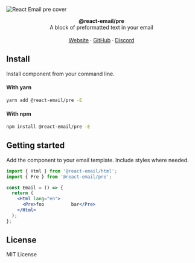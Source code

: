 ![React Email pre cover](https://react-email-assets.vercel.app/pre.png)

<div align="center"><strong>@react-email/pre</strong></div>
<div align="center">A block of preformatted text in your email</div>
<br />
<div align="center">
<a href="https://react.email">Website</a> 
<span> · </span>
<a href="https://github.com/zenorocha/react-email">GitHub</a> 
<span> · </span>
<a href="https://react.email/discord">Discord</a>
</div>

## Install

Install component from your command line.

#### With yarn

```sh
yarn add @react-email/pre -E
```

#### With npm

```sh
npm install @react-email/pre -E
```

## Getting started

Add the component to your email template. Include styles where needed.

```jsx
import { Html } from '@react-email/html';
import { Pre } from '@react-email/pre';

const Email = () => {
  return (
    <Html lang="en">
      <Pre>foo          bar</Pre>
    </Html>
  );
};
```

## License

MIT License
